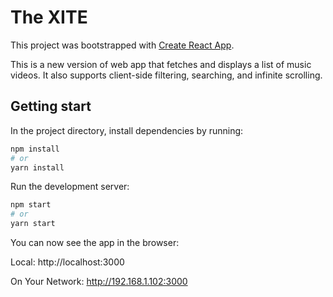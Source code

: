 # The XITE

This project was bootstrapped with
[Create React App](https://github.com/facebook/create-react-app).

This is a new version of web app that fetches and displays a list of music
videos. It also supports client-side filtering, searching, and infinite
scrolling.

## Getting start

In the project directory, install dependencies by running:

```bash
npm install
# or
yarn install
```

Run the development server:

```bash
npm start
# or
yarn start
```

You can now see the app in the browser:

Local: http://localhost:3000

On Your Network: http://192.168.1.102:3000
